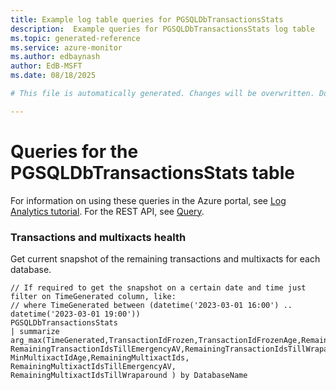 ```yaml
---
title: Example log table queries for PGSQLDbTransactionsStats
description:  Example queries for PGSQLDbTransactionsStats log table
ms.topic: generated-reference
ms.service: azure-monitor
ms.author: edbaynash
author: EdB-MSFT
ms.date: 08/18/2025

# This file is automatically generated. Changes will be overwritten. Do not change this file directly. 

---
```


# Queries for the PGSQLDbTransactionsStats table

For information on using these queries in the Azure portal, see [Log Analytics tutorial](/azure/azure-monitor/logs/log-analytics-tutorial). For the REST API, see [Query](/azure/azure-monitor/logs/api/overview).


### Transactions and multixacts health  


Get current snapshot of the remaining transactions and multixacts for each database.  

```query
// If required to get the snapshot on a certain date and time just filter on TimeGenerated column, like:
// where TimeGenerated between (datetime('2023-03-01 16:00') .. datetime('2023-03-01 19:00'))
PGSQLDbTransactionsStats
| summarize arg_max(TimeGenerated,TransactionIdFrozen,TransactionIdFrozenAge,RemainingTransactionIds, RemainingTransactionIdsTillEmergencyAV,RemainingTransactionIdsTillWraparound,MinMultixactId, MinMultixactIdAge,RemainingMultixactIds, RemainingMultixactIdsTillEmergencyAV, RemainingMultixactIdsTillWraparound ) by DatabaseName
```

